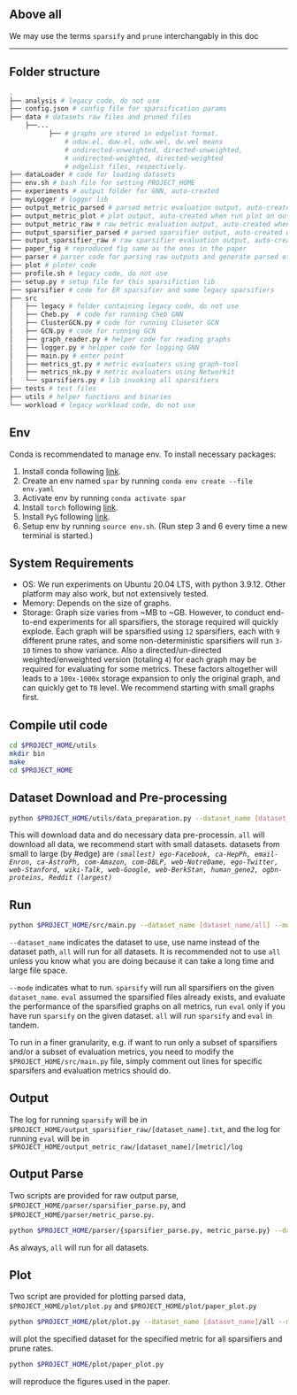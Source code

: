 ## Above all
We may use the terms ``sparsify`` and ``prune`` interchangably in this doc

------
## Folder structure
``` bash
.
├── analysis # legacy code, do not use
├── config.json # config file for sparsification params
├── data # datasets raw files and pruned files
    ├──...
          ├── # graphs are stored in edgelist format.
              # uduw.el, duw.el, udw.wel, dw.wel means 
              # undirected-unweighted, directed-unweighted,
              # undirected-weighted, directed-weighted 
              # edgelist files, respectively.
├── dataLoader # code for loading datasets
├── env.sh # bash file for setting PROJECT_HOME
├── experiments # output folder for GNN, auto-created
├── myLogger # logger lib
├── output_metric_parsed # parsed metric evaluation output, auto-created when parse output_metric_raw
├── output_metric_plot # plot output, auto-created when run plot on output_metric_parsed
├── output_metric_raw # raw metric evaluation output, auto-created when run eval
├── output_sparsifier_parsed # parsed sparsifier output, auto-created when parse output_sparsifier_raw
├── output_sparsifier_raw # raw sparsifier evaluation output, auto-created when run sparsify
├── paper_fig # reproduced fig same as the ones in the paper
├── parser # parser code for parsing raw outputs and generate parsed otuput
├── plot # ploter code
├── profile.sh # legacy code, do not use
├── setup.py # setup file for this sparsifiction lib
├── sparsifier # code for ER sparsifier and some legacy sparsifiers
├── src
│   ├── legacy # folder containing legacy code, do not use
│   ├── Cheb.py  # code for running Cheb GNN
│   ├── ClusterGCN.py # code for running Cluseter GCN
│   ├── GCN.py # code for running GCN
│   ├── graph_reader.py # helper code for reading graphs
│   ├── logger.py # helpper code for logging GNN
│   ├── main.py # enter point
│   ├── metrics_gt.py # metric evaluaters using graph-tool
│   ├── metrics_nk.py # metric evaluaters using Networkit
│   └── sparsifiers.py # lib invoking all sparsifiers
├── tests # test files
├── utils # helper functions and binaries
└── workload # legacy workload code, do not use
```




## Env

Conda is recommendated to manage env. To install necessary packages:
1. Install conda following [link](https://docs.anaconda.com/free/anaconda/install/index.html).
2. Create an env named ``spar`` by running ``conda env create --file env.yaml``
3. Activate env by running ``conda activate spar``
4. Install ``torch`` following [link](https://pytorch.org/get-started/locally/).
5. Install ``PyG`` following [link](https://pytorch-geometric.readthedocs.io/en/latest/install/installation.html).
6. Setup env by running ``source env.sh``. (Run step 3 and 6 every time a new terminal is started.)


## System Requirements
- OS: We run experiments on Ubuntu 20.04 LTS, with python 3.9.12. Other platform may also work, but not extensively tested. 
- Memory: Depends on the size of graphs.
- Storage: Graph size varies from ~MB to ~GB. However, to conduct end-to-end experiments for all sparsifiers, the storage required will quickly explode. Each graph will be sparsified using ``12`` sparsifiers, each with ``9`` different prune rates, and some non-deterministic sparsifiers will run ``3-10`` times to show variance. Also a directed/un-directed weighted/enweighted version (totaling ``4``) for each graph may be required for evaluating for some metrics. These factors altogether will leads to a ``100x-1000x`` storage expansion to only the original graph, and can quickly get to ``TB`` level. We recommend starting with small graphs first. 


## Compile util code
```bash
cd $PROJECT_HOME/utils
mkdir bin
make
cd $PROJECT_HOME
```


## Dataset Download and Pre-processing
```bash
python $PROJECT_HOME/utils/data_preparation.py --dataset_name [dataset_name/all]
```

This will download data and do necessary data pre-processin. ``all`` will download all data, we recommend start with small datasets. datasets from small to large (by #edge) are *``(smallest) ego-Facebook, ca-HepPh, email-Enron, ca-AstroPh, com-Amazon, com-DBLP, web-NotreDame, ego-Twitter, web-Stanford, wiki-Talk, web-Google, web-BerkStan, human_gene2, ogbn-proteins, Reddit (largest)``*


## Run
```bash
python $PROJECT_HOME/src/main.py --dataset_name [dataset_name/all] --mode [sparsify/eval/all]
```

``--dataset_name`` indicates the dataset to use, use name instead of the dataset path, ``all`` will run for all datasets. It is recommended not to use ``all`` unless you know what you are doing because it can take a long time and large file space.

``--mode`` indicates what to run. ``sparsify`` will run all sparsifiers on the given ``dataset_name``. ``eval`` assumed the sparsified files already exists, and evaluate the performance of the sparsified graphs on all metrics, run ``eval`` only if you have run ``sparsify`` on the given dataset. ``all`` will run ``sparsify`` and ``eval`` in tandem.

To run in a finer granularity, e.g. if want to run only a subset of sparsifiers and/or a subset of evaluation metrics, you need to modify the ``$PROJECT_HOME/src/main.py`` file, simply comment out lines for specific sparsifers and evaluation metrics should do.


## Output
The log for running ``sparsify`` will be in ``$PROJECT_HOME/output_sparsifier_raw/[dataset_name].txt``, and the log for running ``eval`` will be in ``$PROJECT_HOME/output_metric_raw/[dataset_name]/[metric]/log``

## Output Parse
Two scripts are provided for raw output parse, ``$PROJECT_HOME/parser/sparsifier_parse.py``, and ``$PROJECT_HOME/parser/metric_parse.py``.

```bash
python $PROJECT_HOME/parser/{sparsifier_parse.py, metric_parse.py} --dataset_name [dataset_name]/all
```

As always, ``all`` will run for all datasets.

## Plot
Two script are provided for plotting parsed data, ``$PROJECT_HOME/plot/plot.py`` and ``$PROJECT_HOME/plot/paper_plot.py``

```bash
python $PROJECT_HOME/plot/plot.py --dataset_name [dataset_name]/all --metric [metric]/all
```
 will plot the specified dataset for the specified metric for all sparsifiers and prune rates. 

```bash
python $PROJECT_HOME/plot/paper_plot.py
``` 
will reproduce the figures used in the paper.